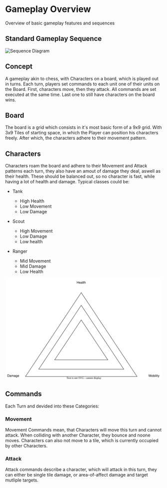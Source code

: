 # Gameplay Overview

Overview of basic gameplay features and sequences

## Standard Gameplay Sequence

![Sequence Diagram](https://www.plantuml.com/plantuml/png/fPH1Rjim44NtFiN0so8NA8eYOU2cGRCeug9TKzQND2WrDCXHZDwbIv-Xg-nqiKAsGDk882ZMmh04pZpD__paRLGRjAdTOddl6A9qjwIRpxJyXImYl20iwICzjVjSQNCiUF4rfTNpjaytbsrfpLo7D2F8Vie7MoEgLT0waNyYP2mvb29lAgfPAKTDwpVmwm3E-osjjmo7G3ll78JYuLKMH4GJ9lmIRAdqvBFi3qlXGssLlK38NYBCF4JQbc74AbJjtlKGUZnHfWjPXVPVKGYKm8AUP9lYtAzBGVEc6VVaHs1LoX785mK4qiCoS8SOQkfGIMOtHRqjshsKsczf69Xa76FEnHYmTaD5CeZQxfNBHigfxgxL1aL-3DjK1MiSadjVsM1_wxK2nYbJ1JmAArk7Cyvt7ta0OkP0JYUIE2g9trGalAcK81et5IFlAz_bOVfC750_nSVffFGmmLI30fMBZgFYJP-PtZScOV36QL-he6ImGnVYc1ru8Dl46RWxAGCNnLnQ-pT3s8RsjL3o6O4bNT4Fs7aH27srkaXiwvI-WQLRPX44Mfsoaiec1YQTz-T6SWWz8pPEhRu3OyOmYGCNGQipSPLLAdk1YvIaAmmqE2Rr09uf_yEHCiE6QJX8lg3-l_lTGlAcTly1)

## Concept

A gameplay akin to chess, with Characters on a board, which is played out in turns. Each turn, players set commands to each unit one of their units on the Board. First, characters move, then they attack. All commands are set executed at the same time. Last one to still have characters on the board wins.

## Board

The board is a grid which consists in it's most basic form of a 9x9 grid. With 3x9 Tiles of starting space, in which the Player can position his characters freely. After which, the characters adhere to their movement pattern.

## Characters

Characters roam the board and adhere to their Movement and Attack patterns each turn, they also have an amout of damage they deal, aswell as their health. These should be balanced out, so no character is fast, while having a lot of health and damage. Typical classes could be:

- Tank
  - High Health
  - Low Movement
  - Low Damage

- Scout
  - High Movement
  - Low Damage
  - Low health

- Ranger
  - Mid Movement
  - Mid Damage
  - Low Health

![alt balance diagram](./character-statistic-balance.drawio.svg)

## Commands

Each Turn and devided into these Categories:

### Movement

Movement Commands mean, that Characters will move this turn and cannot attack. When colliding with another Character, they bounce and noone moves. Characters can also not move to a tile, which is currently occupied by other Characters.

### Attack

Attack commands describe a character, which will attack in this turn, they can either be single tile damage, or area-of-affect damage and target mutliple targets.
